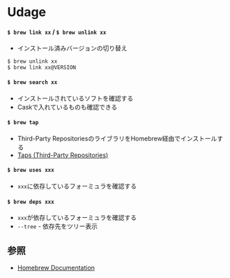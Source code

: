 # Udage
#### `$ brew link xx` / `$ brew unlink xx`
- インストール済みバージョンの切り替え

```
$ brew unlink xx
$ brew link xx@VERSION
```

#### `$ brew search xx`
- インストールされているソフトを確認する
- Caskで入れているものも確認できる

#### `$ brew tap`
- Third-Party RepositoriesのライブラリをHomebrew経由でインストールする
- [Taps (Third-Party Repositories)](https://docs.brew.sh/Taps)

#### `$ brew uses xxx`
- `xxx`に依存しているフォーミュラを確認する

#### `$ brew deps xxx`
- `xxx`が依存しているフォーミュラを確認する
- `--tree` - 依存先をツリー表示

## 参照
- [Homebrew Documentation](https://docs.brew.sh/)
